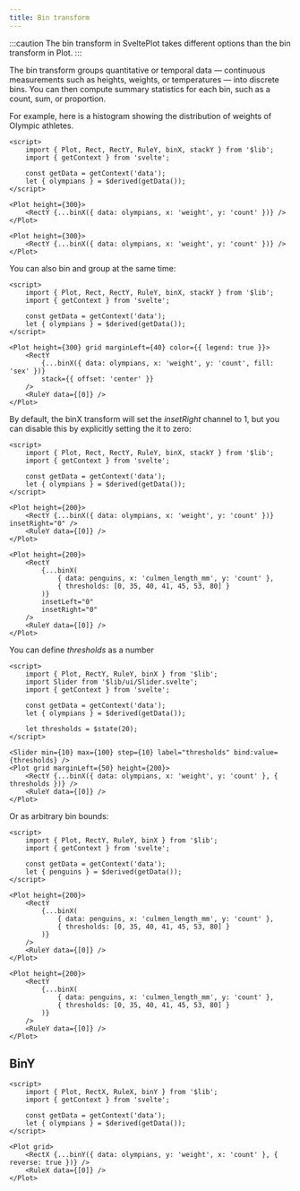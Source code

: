 ```yaml
---
title: Bin transform
---
```


:::caution
The bin transform in SveltePlot takes different options than the bin transform in Plot.
:::

The bin transform groups quantitative or temporal data — continuous measurements such as heights, weights, or temperatures — into discrete bins. You can then compute summary statistics for each bin, such as a count, sum, or proportion.

For example, here is a histogram showing the distribution of weights of Olympic athletes.

```svelte live
<script>
    import { Plot, Rect, RectY, RuleY, binX, stackY } from '$lib';
    import { getContext } from 'svelte';

    const getData = getContext('data');
    let { olympians } = $derived(getData());
</script>

<Plot height={300}>
    <RectY {...binX({ data: olympians, x: 'weight', y: 'count' })} />
</Plot>
```

```svelte
<Plot height={300}>
    <RectY {...binX({ data: olympians, x: 'weight', y: 'count' })} />
</Plot>
```

You can also bin and group at the same time:

```svelte live
<script>
    import { Plot, Rect, RectY, RuleY, binX, stackY } from '$lib';
    import { getContext } from 'svelte';

    const getData = getContext('data');
    let { olympians } = $derived(getData());
</script>

<Plot height={300} grid marginLeft={40} color={{ legend: true }}>
    <RectY
        {...binX({ data: olympians, x: 'weight', y: 'count', fill: 'sex' })}
        stack={{ offset: 'center' }}
    />
    <RuleY data={[0]} />
</Plot>
```

By default, the binX transform will set the _insetRight_ channel to 1, but you can disable this by explicitly setting the it to zero:

```svelte live
<script>
    import { Plot, Rect, RectY, RuleY, binX, stackY } from '$lib';
    import { getContext } from 'svelte';

    const getData = getContext('data');
    let { olympians } = $derived(getData());
</script>

<Plot height={200}>
    <RectY {...binX({ data: olympians, x: 'weight', y: 'count' })} insetRight="0" />
    <RuleY data={[0]} />
</Plot>
```

```svelte
<Plot height={200}>
    <RectY
        {...binX(
            { data: penguins, x: 'culmen_length_mm', y: 'count' },
            { thresholds: [0, 35, 40, 41, 45, 53, 80] }
        )}
        insetLeft="0"
        insetRight="0"
    />
    <RuleY data={[0]} />
</Plot>
```

You can define _thresholds_ as a number

```svelte live
<script>
    import { Plot, RectY, RuleY, binX } from '$lib';
    import Slider from '$lib/ui/Slider.svelte';
    import { getContext } from 'svelte';

    const getData = getContext('data');
    let { olympians } = $derived(getData());

    let thresholds = $state(20);
</script>

<Slider min={10} max={100} step={10} label="thresholds" bind:value={thresholds} />
<Plot grid marginLeft={50} height={200}>
    <RectY {...binX({ data: olympians, x: 'weight', y: 'count' }, { thresholds })} />
    <RuleY data={[0]} />
</Plot>
```

Or as arbitrary bin bounds:

```svelte live
<script>
    import { Plot, RectY, RuleY, binX } from '$lib';
    import { getContext } from 'svelte';

    const getData = getContext('data');
    let { penguins } = $derived(getData());
</script>

<Plot height={200}>
    <RectY
        {...binX(
            { data: penguins, x: 'culmen_length_mm', y: 'count' },
            { thresholds: [0, 35, 40, 41, 45, 53, 80] }
        )}
    />
    <RuleY data={[0]} />
</Plot>
```

```svelte
<Plot height={200}>
    <RectY
        {...binX(
            { data: penguins, x: 'culmen_length_mm', y: 'count' },
            { thresholds: [0, 35, 40, 41, 45, 53, 80] }
        )}
    />
    <RuleY data={[0]} />
</Plot>
```

## BinY

```svelte live
<script>
    import { Plot, RectX, RuleX, binY } from '$lib';
    import { getContext } from 'svelte';

    const getData = getContext('data');
    let { olympians } = $derived(getData());
</script>

<Plot grid>
    <RectX {...binY({ data: olympians, y: 'weight', x: 'count' }, { reverse: true })} />
    <RuleX data={[0]} />
</Plot>
```
